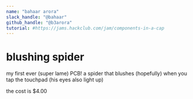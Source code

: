 ```yaml
---
name: "bahaar arora"
slack_handle: "@bahaar"
github_handle: "@b3arora"
tutorial: #https://jams.hackclub.com/jam/components-in-a-cap
---
```


# blushing spider

my first ever (super lame) PCB! a spider that blushes (hopefully) when you tap the touchpad (his eyes also light up)

the cost is $4.00
